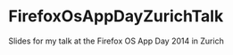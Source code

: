 FirefoxOsAppDayZurichTalk
=========================

Slides for my talk at the Firefox OS App Day 2014 in Zurich

